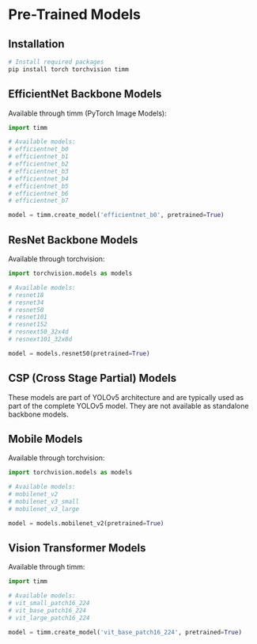 # Pre-Trained Models

## Installation
```bash
# Install required packages
pip install torch torchvision timm
```

## EfficientNet Backbone Models
Available through timm (PyTorch Image Models):
```python
import timm

# Available models:
# efficientnet_b0
# efficientnet_b1
# efficientnet_b2
# efficientnet_b3
# efficientnet_b4
# efficientnet_b5
# efficientnet_b6
# efficientnet_b7

model = timm.create_model('efficientnet_b0', pretrained=True)
```

## ResNet Backbone Models
Available through torchvision:
```python
import torchvision.models as models

# Available models:
# resnet18
# resnet34
# resnet50
# resnet101
# resnet152
# resnext50_32x4d
# resnext101_32x8d

model = models.resnet50(pretrained=True)
```

## CSP (Cross Stage Partial) Models
These models are part of YOLOv5 architecture and are typically used as part of the complete YOLOv5 model. They are not available as standalone backbone models.

## Mobile Models
Available through torchvision:
```python
import torchvision.models as models

# Available models:
# mobilenet_v2
# mobilenet_v3_small
# mobilenet_v3_large

model = models.mobilenet_v2(pretrained=True)
```

## Vision Transformer Models
Available through timm:
```python
import timm

# Available models:
# vit_small_patch16_224
# vit_base_patch16_224
# vit_large_patch16_224

model = timm.create_model('vit_base_patch16_224', pretrained=True)
```

